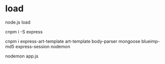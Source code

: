 # load
node.js load

cnpm i -S express

cnpm i express-art-template art-template body-parser mongoose blueimp-md5 express-session nodemon

nodemon app.js
